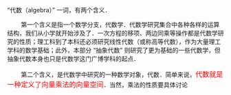 “代数（algebra）” 一词，有两个含义．

　　 第一个含义是指一个数学分支，代数学．代数学研究集合中各种各样的运算结构，我们从小学就开始涉及了．一次方程的移项、两边同乘等操作都是代数学研究的性质；理工科到了本科还必须研究线性代数（或称高等代数），作为大量理工学科的数学基础；此外，本部分 “抽象代数” 则研究了更为基础的一些代数学，但抽象代数本身也只是代数学这门广博学科的起点．

　　 第二个含义，是代数学中研究的一种数学对象，代数．简单来说，<font color=red size=3>代数就是一种定义了向量乘法的向量空间</font>．当然，乘法的性质要具体讨论